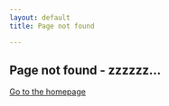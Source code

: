```yaml
---
layout: default
title: Page not found

---
```

## Page not found - zzzzzz...

[Go to the homepage](/ "Back to homepage")